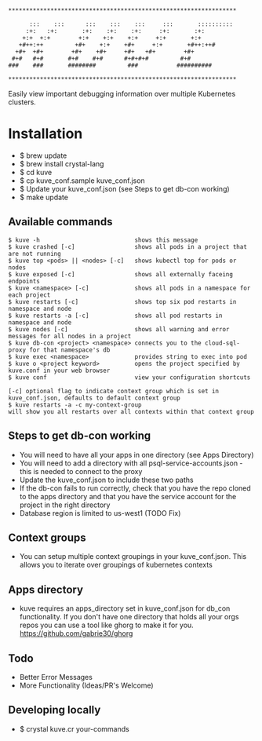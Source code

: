 ```
*****************************************************************

      :::    :::      :::    :::    :::     :::       ::::::::::
     :+:   :+:       :+:    :+:    :+:     :+:       :+:
    +:+  +:+        +:+    +:+    +:+     +:+       +:+
   +#++:++         +#+    +:+    +#+     +:+       +#++:++#
  +#+  +#+        +#+    +#+     +#+   +#+        +#+
 #+#   #+#       #+#    #+#      #+#+#+#         #+#
###    ###       ########         ###           ##########

*****************************************************************
```

Easily view important debugging information over multiple Kubernetes clusters.

# Installation

- $ brew update
- $ brew install crystal-lang
- $ cd kuve
- $ cp kuve_conf.sample kuve_conf.json
- $ Update your kuve_conf.json (see Steps to get db-con working)
- $ make update

## Available commands

```
$ kuve -h                           shows this message
$ kuve crashed [-c]                 shows all pods in a project that are not running
$ kuve top <pods> || <nodes> [-c]   shows kubectl top for pods or nodes
$ kuve exposed [-c]                 shows all externally faceing endpoints
$ kuve <namespace> [-c]             shows all pods in a namespace for each project
$ kuve restarts [-c]                shows top six pod restarts in namespace and node
$ kuve restarts -a [-c]             shows all pod restarts in namespace and node
$ kuve nodes [-c]                   shows all warning and error messages for all nodes in a project
$ kuve db-con <project> <namespace> connects you to the cloud-sql-proxy for that namespace's db
$ kuve exec <namespace>             provides string to exec into pod
$ kuve o <project keyword>          opens the project specified by kuve.conf in your web browser
$ kuve conf                         view your configuration shortcuts

[-c] optional flag to indicate context group which is set in kuve_conf.json, defaults to default context group
$ kuve restarts -a -c my-context-group
will show you all restarts over all contexts within that context group
```

## Steps to get db-con working

- You will need to have all your apps in one directory (see Apps Directory)
- You will need to add a directory with all psql-service-accounts.json - this is needed to connect to the proxy
- Update the kuve_conf.json to include these two paths
- If the db-con fails to run correctly, check that you have the repo cloned to the apps directory and that you have the service account for the project in the right directory
- Database region is limited to us-west1 (TODO Fix)

## Context groups

- You can setup multiple context groupings in your kuve_conf.json. This allows you to iterate over groupings of kubernetes contexts

## Apps directory

- kuve requires an apps_directory set in kuve_conf.json for db_con functionality. If you don't have one directory that holds all your orgs repos you can use a tool like ghorg to make it for you. <https://github.com/gabrie30/ghorg>

## Todo

- Better Error Messages
- More Functionality (Ideas/PR's Welcome)

## Developing locally

- $ crystal kuve.cr your-commands

